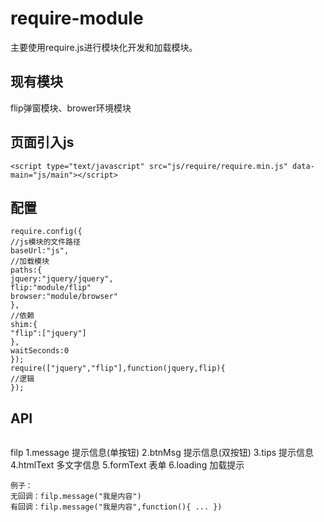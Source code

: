 # require-module
主要使用require.js进行模块化开发和加载模块。
## 现有模块
flip弹窗模块、brower环境模块
## 页面引入js
```
<script type="text/javascript" src="js/require/require.min.js" data-main="js/main"></script>
```
## 配置
```
require.config({
//js模块的文件路径
baseUrl:"js",
//加载模块
paths:{
jquery:"jquery/jquery",
flip:"module/flip"
browser:"module/browser"
},
//依赖
shim:{
"flip":["jquery"]
},
waitSeconds:0
});
require(["jquery","flip"],function(jquery,flip){
//逻辑
});
```
## API

>```
filp
1.message 提示信息(单按钮)
2.btnMsg 提示信息(双按钮)
3.tips 提示信息
4.htmlText 多文字信息
5.formText 表单
6.loading 加载提示
```
例子：
无回调：filp.message("我是内容")
有回调：filp.message("我是内容",function(){ ... })
